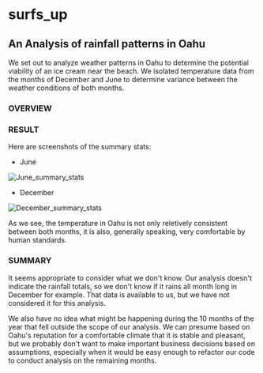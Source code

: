 # surfs_up

## An Analysis of rainfall patterns in Oahu
We set out to analyze weather patterns in Oahu to determine the potential viability of an ice cream near the beach. We isolated temperature data from the months of December and June to determine variance between the weather conditions of both months.

### OVERVIEW


### RESULT
Here are screenshots of the summary stats:

- June
 
![June_summary_stats](https://user-images.githubusercontent.com/4724180/155896709-52c87381-b238-4a41-a885-85dce228130a.png)


- December

![December_summary_stats](https://user-images.githubusercontent.com/4724180/155896715-a1b16f7d-1c42-4d1d-85c5-4c7678da365b.png)

As we see, the temperature in Oahu is not only reletively consistent between both months, it is also, generally speaking, very comfortable by human standards.


### SUMMARY

It seems appropriate to consider what we don't know. Our analysis doesn't indicate the rainfall totals, so we don't know if it rains all month long in December for example. That data is available to us, but we have not considered it for this analysis.

We also have no idea what might be happening during the 10 months of the year that fell outside the scope of our analysis. We can presume based on Oahu's reputation for a comfortable climate that it is stable and pleasant, but we probably don't want to make important business decisions based on assumptions, especially when it would be easy enough to refactor our code to conduct analysis on the remaining months.
